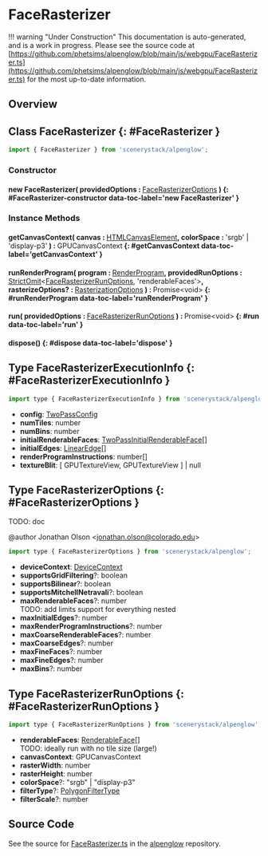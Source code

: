 # FaceRasterizer

!!! warning "Under Construction"
    This documentation is auto-generated, and is a work in progress. Please see the source code at
    [https://github.com/phetsims/alpenglow/blob/main/js/webgpu/FaceRasterizer.ts](https://github.com/phetsims/alpenglow/blob/main/js/webgpu/FaceRasterizer.ts) for the most up-to-date information.

## Overview



## Class FaceRasterizer {: #FaceRasterizer }


```js
import { FaceRasterizer } from 'scenerystack/alpenglow';
```
### Constructor

#### new FaceRasterizer( providedOptions : <span style="font-weight: 400;">[FaceRasterizerOptions](../alpenglow/FaceRasterizer.md#FaceRasterizerOptions)</span> ) {: #FaceRasterizer-constructor data-toc-label='new FaceRasterizer' }

### Instance Methods

#### getCanvasContext( canvas : <span style="font-weight: 400;">[HTMLCanvasElement](https://developer.mozilla.org/en-US/docs/Web/API/HTMLCanvasElement)</span>, colorSpace : <span style="font-weight: 400;">'srgb' | 'display-p3'</span> ) : <span style="font-weight: 400;">GPUCanvasContext</span> {: #getCanvasContext data-toc-label='getCanvasContext' }

#### runRenderProgram( program : <span style="font-weight: 400;">[RenderProgram](../alpenglow/RenderProgram.md)</span>, providedRunOptions : <span style="font-weight: 400;">[StrictOmit](../phet-core/StrictOmit.md)&lt;[FaceRasterizerRunOptions](../alpenglow/FaceRasterizer.md#FaceRasterizerRunOptions), 'renderableFaces'&gt;</span>, rasterizeOptions? : <span style="font-weight: 400;">[RasterizationOptions](../alpenglow/Rasterize.md#RasterizationOptions)</span> ) : <span style="font-weight: 400;">Promise&lt;<span style="color: hsla(calc(var(--md-hue) + 180deg),80%,40%,1);">void</span>&gt;</span> {: #runRenderProgram data-toc-label='runRenderProgram' }

#### run( providedOptions : <span style="font-weight: 400;">[FaceRasterizerRunOptions](../alpenglow/FaceRasterizer.md#FaceRasterizerRunOptions)</span> ) : <span style="font-weight: 400;">Promise&lt;<span style="color: hsla(calc(var(--md-hue) + 180deg),80%,40%,1);">void</span>&gt;</span> {: #run data-toc-label='run' }

#### dispose() {: #dispose data-toc-label='dispose' }



## Type FaceRasterizerExecutionInfo {: #FaceRasterizerExecutionInfo }


```js
import type { FaceRasterizerExecutionInfo } from 'scenerystack/alpenglow';
```


- **config**: [TwoPassConfig](../alpenglow/TwoPassConfig.md)
- **numTiles**: <span style="color: hsla(calc(var(--md-hue) + 180deg),80%,40%,1);">number</span>
- **numBins**: <span style="color: hsla(calc(var(--md-hue) + 180deg),80%,40%,1);">number</span>
- **initialRenderableFaces**: [TwoPassInitialRenderableFace](../alpenglow/TwoPassInitialRenderableFace.md)[]
- **initialEdges**: [LinearEdge](../alpenglow/LinearEdge.md)[]
- **renderProgramInstructions**: <span style="color: hsla(calc(var(--md-hue) + 180deg),80%,40%,1);">number</span>[]
- **textureBlit**: [ GPUTextureView, GPUTextureView ] | <span style="color: hsla(calc(var(--md-hue) + 180deg),80%,40%,1);">null</span>




## Type FaceRasterizerOptions {: #FaceRasterizerOptions }


TODO: doc

@author Jonathan Olson &lt;jonathan.olson@colorado.edu&gt;

```js
import type { FaceRasterizerOptions } from 'scenerystack/alpenglow';
```


- **deviceContext**: [DeviceContext](../alpenglow/DeviceContext.md)
- **supportsGridFiltering**?: <span style="color: hsla(calc(var(--md-hue) + 180deg),80%,40%,1);">boolean</span>
- **supportsBilinear**?: <span style="color: hsla(calc(var(--md-hue) + 180deg),80%,40%,1);">boolean</span>
- **supportsMitchellNetravali**?: <span style="color: hsla(calc(var(--md-hue) + 180deg),80%,40%,1);">boolean</span>
- **maxRenderableFaces**?: <span style="color: hsla(calc(var(--md-hue) + 180deg),80%,40%,1);">number</span>
<br>  TODO: add limits support for everything nested
- **maxInitialEdges**?: <span style="color: hsla(calc(var(--md-hue) + 180deg),80%,40%,1);">number</span>
- **maxRenderProgramInstructions**?: <span style="color: hsla(calc(var(--md-hue) + 180deg),80%,40%,1);">number</span>
- **maxCoarseRenderableFaces**?: <span style="color: hsla(calc(var(--md-hue) + 180deg),80%,40%,1);">number</span>
- **maxCoarseEdges**?: <span style="color: hsla(calc(var(--md-hue) + 180deg),80%,40%,1);">number</span>
- **maxFineFaces**?: <span style="color: hsla(calc(var(--md-hue) + 180deg),80%,40%,1);">number</span>
- **maxFineEdges**?: <span style="color: hsla(calc(var(--md-hue) + 180deg),80%,40%,1);">number</span>
- **maxBins**?: <span style="color: hsla(calc(var(--md-hue) + 180deg),80%,40%,1);">number</span>




## Type FaceRasterizerRunOptions {: #FaceRasterizerRunOptions }


```js
import type { FaceRasterizerRunOptions } from 'scenerystack/alpenglow';
```


- **renderableFaces**: [RenderableFace](../alpenglow/RenderableFace.md)[]
<br>  TODO: ideally run with no tile size (large!)
- **canvasContext**: GPUCanvasContext
- **rasterWidth**: <span style="color: hsla(calc(var(--md-hue) + 180deg),80%,40%,1);">number</span>
- **rasterHeight**: <span style="color: hsla(calc(var(--md-hue) + 180deg),80%,40%,1);">number</span>
- **colorSpace**?: "srgb" | "display-p3"
- **filterType**?: [PolygonFilterType](../alpenglow/PolygonFilterType.md)
- **filterScale**?: <span style="color: hsla(calc(var(--md-hue) + 180deg),80%,40%,1);">number</span>




## Source Code

See the source for [FaceRasterizer.ts](https://github.com/phetsims/alpenglow/blob/main/js/webgpu/FaceRasterizer.ts) in the [alpenglow](https://github.com/phetsims/alpenglow) repository.
